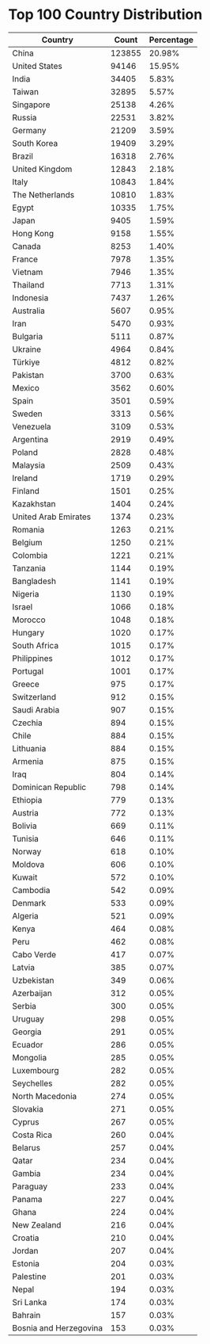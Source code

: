 # Top 100 Country Distribution
| Country | Count | Percentage |
|----|----|----|
| China | 123855 | 20.98% |
| United States | 94146 | 15.95% |
| India | 34405 | 5.83% |
| Taiwan | 32895 | 5.57% |
| Singapore | 25138 | 4.26% |
| Russia | 22531 | 3.82% |
| Germany | 21209 | 3.59% |
| South Korea | 19409 | 3.29% |
| Brazil | 16318 | 2.76% |
| United Kingdom | 12843 | 2.18% |
| Italy | 10843 | 1.84% |
| The Netherlands | 10810 | 1.83% |
| Egypt | 10335 | 1.75% |
| Japan | 9405 | 1.59% |
| Hong Kong | 9158 | 1.55% |
| Canada | 8253 | 1.40% |
| France | 7978 | 1.35% |
| Vietnam | 7946 | 1.35% |
| Thailand | 7713 | 1.31% |
| Indonesia | 7437 | 1.26% |
| Australia | 5607 | 0.95% |
| Iran | 5470 | 0.93% |
| Bulgaria | 5111 | 0.87% |
| Ukraine | 4964 | 0.84% |
| Türkiye | 4812 | 0.82% |
| Pakistan | 3700 | 0.63% |
| Mexico | 3562 | 0.60% |
| Spain | 3501 | 0.59% |
| Sweden | 3313 | 0.56% |
| Venezuela | 3109 | 0.53% |
| Argentina | 2919 | 0.49% |
| Poland | 2828 | 0.48% |
| Malaysia | 2509 | 0.43% |
| Ireland | 1719 | 0.29% |
| Finland | 1501 | 0.25% |
| Kazakhstan | 1404 | 0.24% |
| United Arab Emirates | 1374 | 0.23% |
| Romania | 1263 | 0.21% |
| Belgium | 1250 | 0.21% |
| Colombia | 1221 | 0.21% |
| Tanzania | 1144 | 0.19% |
| Bangladesh | 1141 | 0.19% |
| Nigeria | 1130 | 0.19% |
| Israel | 1066 | 0.18% |
| Morocco | 1048 | 0.18% |
| Hungary | 1020 | 0.17% |
| South Africa | 1015 | 0.17% |
| Philippines | 1012 | 0.17% |
| Portugal | 1001 | 0.17% |
| Greece | 975 | 0.17% |
| Switzerland | 912 | 0.15% |
| Saudi Arabia | 907 | 0.15% |
| Czechia | 894 | 0.15% |
| Chile | 884 | 0.15% |
| Lithuania | 884 | 0.15% |
| Armenia | 875 | 0.15% |
| Iraq | 804 | 0.14% |
| Dominican Republic | 798 | 0.14% |
| Ethiopia | 779 | 0.13% |
| Austria | 772 | 0.13% |
| Bolivia | 669 | 0.11% |
| Tunisia | 646 | 0.11% |
| Norway | 618 | 0.10% |
| Moldova | 606 | 0.10% |
| Kuwait | 572 | 0.10% |
| Cambodia | 542 | 0.09% |
| Denmark | 533 | 0.09% |
| Algeria | 521 | 0.09% |
| Kenya | 464 | 0.08% |
| Peru | 462 | 0.08% |
| Cabo Verde | 417 | 0.07% |
| Latvia | 385 | 0.07% |
| Uzbekistan | 349 | 0.06% |
| Azerbaijan | 312 | 0.05% |
| Serbia | 300 | 0.05% |
| Uruguay | 298 | 0.05% |
| Georgia | 291 | 0.05% |
| Ecuador | 286 | 0.05% |
| Mongolia | 285 | 0.05% |
| Luxembourg | 282 | 0.05% |
| Seychelles | 282 | 0.05% |
| North Macedonia | 274 | 0.05% |
| Slovakia | 271 | 0.05% |
| Cyprus | 267 | 0.05% |
| Costa Rica | 260 | 0.04% |
| Belarus | 257 | 0.04% |
| Qatar | 234 | 0.04% |
| Gambia | 234 | 0.04% |
| Paraguay | 233 | 0.04% |
| Panama | 227 | 0.04% |
| Ghana | 224 | 0.04% |
| New Zealand | 216 | 0.04% |
| Croatia | 210 | 0.04% |
| Jordan | 207 | 0.04% |
| Estonia | 204 | 0.03% |
| Palestine | 201 | 0.03% |
| Nepal | 194 | 0.03% |
| Sri Lanka | 174 | 0.03% |
| Bahrain | 157 | 0.03% |
| Bosnia and Herzegovina | 153 | 0.03% |
